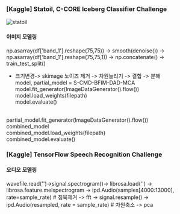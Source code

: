 
### [Kaggle] Statoil, C-CORE Iceberg Classifier Challenge
![statoil](https://user-images.githubusercontent.com/74644453/163803127-620104d8-2c2e-4cb7-9c18-0d13796c2a46.png)

#### 이미지 모델링<br/>
np.asarray(df['band_1'].reshape(75,75)) -> smooth(denoise()) -> np.asarray(df['band_1'].reshape(75,75,1)) -> np.concatenate() -> train_test_split() <br/>

* 크기변경-> skimage 노이즈 제거 -> 차원늘리기 -> 결합 -> 분해<br/>
model, partial_model = S-CMD-BFIM-DAD-MCA<br/>
model.fit_generator(ImageDataGenerator().flow())<br/>
model.load_weights(filepath)<br/>
model.evaluate()<br/>
<br/>
partial_model.fit_generator(ImageDataGenerator().flow())<br/>
combined_model<br/>
combined_model.load_weights(filepath)<br/>
combined_model.evaluate()<br/>


### [Kaggle] TensorFlow Speech Recognition Challenge
#### 오디오 모델링<br/>
wavefile.read('')->signal.spectrogram()-> librosa.load('') -> librosa.feature.melspectrogram -> ipd.Audio(samples[4000:13000], rate=sample_rate) # 침묵제거
-> fft -> signal.resample() -> ipd.Audio(resampled, rate = sample_rate) # 차원축소 -> pca


